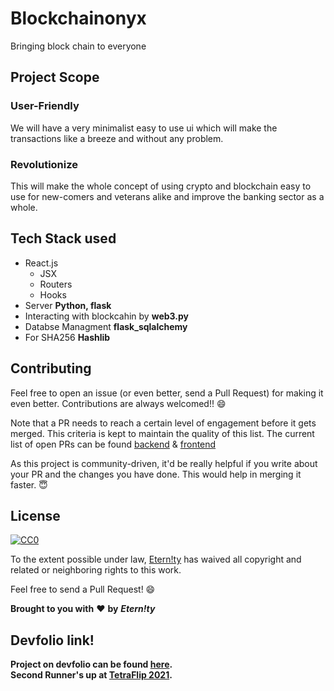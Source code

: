 # Blockchainonyx

Bringing block chain to everyone

## Project Scope
### User-Friendly
We will have a very minimalist easy to use ui which will make the transactions like a breeze and without any problem.
### Revolutionize
This will make the whole concept of using crypto and blockchain easy to use for new-comers and veterans alike and improve the banking sector as a whole.

## Tech Stack used
* React.js
  - JSX
  - Routers
  - Hooks
* Server <b>Python, flask</b>
* Interacting with blockcahin by <b>web3.py</b>
* Databse Managment <b>flask_sqlalchemy</b>
* For SHA256 <b>Hashlib</b>

## Contributing

Feel free to open an issue (or even better, send a Pull Request) for making it even better. Contributions are always welcomed!! 😄

Note that a PR needs to reach a certain level of engagement before it gets merged. This criteria is kept to maintain the quality of this list. The current list of open PRs can be found [backend](https://github.com/EternityProjects-real/Blockchainonyx-Backend) & [frontend](https://github.com/EternityProjects-real/Blockchainonyx-Frontend)

As this project is community-driven, it'd be really helpful if you write about your PR and the changes you have done. This would help in merging it faster. 😇

## License

[![CC0](http://mirrors.creativecommons.org/presskit/buttons/88x31/svg/cc-zero.svg)](https://creativecommons.org/publicdomain/zero/1.0/)

To the extent possible under law, [Etern!ty](https://github.com/EternityProjects-real/Blockchainonyx-Backend) has waived all copyright and related or neighboring rights to this work.

Feel free to send a Pull Request! 😄

**Brought to you with** ❤️ **by** ***Etern!ty***

## Devfolio link!
**Project on devfolio can be found [here](https://devfolio.co/submissions/eternty-8caf).**<br>
**Second Runner's up at [TetraFlip 2021](https://tetraflip.devfolio.co/submissions).**